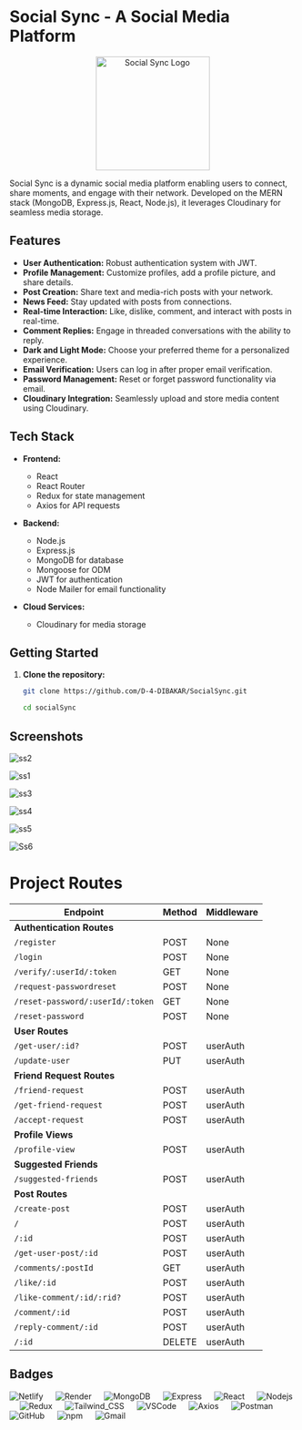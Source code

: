 # Social Sync - A Social Media Platform

<p align="center"> 
  <img src="https://github.com/D-4-DIBAKAR/SocialSync/assets/71878062/5f3725b9-e32e-4326-b3f1-346a157055a0.png" alt="Social Sync Logo" width="200">
</p>
 
Social Sync is a dynamic social media platform enabling users to connect, share moments, and engage with their network. Developed on the MERN stack (MongoDB, Express.js, React, Node.js), it leverages Cloudinary for seamless media storage.

## Features

- **User Authentication:** Robust authentication system with JWT.
- **Profile Management:** Customize profiles, add a profile picture, and share details.
- **Post Creation:** Share text and media-rich posts with your network.
- **News Feed:** Stay updated with posts from connections.
- **Real-time Interaction:** Like, dislike, comment, and interact with posts in real-time.
- **Comment Replies:** Engage in threaded conversations with the ability to reply.
- **Dark and Light Mode:** Choose your preferred theme for a personalized experience.
- **Email Verification:** Users can log in after proper email verification.
- **Password Management:** Reset or forget password functionality via email.
- **Cloudinary Integration:** Seamlessly upload and store media content using Cloudinary.

## Tech Stack

- **Frontend:**

  - React
  - React Router
  - Redux for state management
  - Axios for API requests

- **Backend:**

  - Node.js
  - Express.js
  - MongoDB for database
  - Mongoose for ODM
  - JWT for authentication
  - Node Mailer for email functionality

- **Cloud Services:**
  - Cloudinary for media storage

## Getting Started

1. **Clone the repository:**

   ```bash
   git clone https://github.com/D-4-DIBAKAR/SocialSync.git

   cd socialSync
   ```

## Screenshots

![ss2](https://github.com/D-4-DIBAKAR/SocialSync/assets/71878062/70b8bc35-7e44-430b-ab20-9c7038ac75b6)

![ss1](https://github.com/D-4-DIBAKAR/SocialSync/assets/71878062/d9f704f9-8993-4e0e-8042-6719f5e9840a)

![ss3](https://github.com/D-4-DIBAKAR/SocialSync/assets/71878062/e758ad76-ce13-40ee-b50d-a8bb321f4030)

![ss4](https://github.com/D-4-DIBAKAR/SocialSync/assets/71878062/00d82148-3efa-4e9e-a228-c0cbe068fe78)

![ss5](https://github.com/D-4-DIBAKAR/SocialSync/assets/71878062/0b167916-2390-4201-af45-06978ab4b277)

![Ss6](https://github.com/D-4-DIBAKAR/SocialSync/assets/71878062/a3e5c94c-933d-4a2e-8ced-11f9250cbdd2)

# Project Routes

| **Endpoint**                     | **Method** | **Middleware** |
| -------------------------------- | ---------- | -------------- |
| **Authentication Routes**        |            |                |
| `/register`                      | POST       | None           |
| `/login`                         | POST       | None           |
| `/verify/:userId/:token`         | GET        | None           |
| `/request-passwordreset`         | POST       | None           |
| `/reset-password/:userId/:token` | GET        | None           |
| `/reset-password`                | POST       | None           |
| **User Routes**                  |            |                |
| `/get-user/:id?`                 | POST       | userAuth       |
| `/update-user`                   | PUT        | userAuth       |
| **Friend Request Routes**        |            |                |
| `/friend-request`                | POST       | userAuth       |
| `/get-friend-request`            | POST       | userAuth       |
| `/accept-request`                | POST       | userAuth       |
| **Profile Views**                |            |                |
| `/profile-view`                  | POST       | userAuth       |
| **Suggested Friends**            |            |                |
| `/suggested-friends`             | POST       | userAuth       |
| **Post Routes**                  |            |                |
| `/create-post`                   | POST       | userAuth       |
| `/`                              | POST       | userAuth       |
| `/:id`                           | POST       | userAuth       |
| `/get-user-post/:id`             | POST       | userAuth       |
| `/comments/:postId`              | GET        | userAuth       |
| `/like/:id`                      | POST       | userAuth       |
| `/like-comment/:id/:rid?`        | POST       | userAuth       |
| `/comment/:id`                   | POST       | userAuth       |
| `/reply-comment/:id`             | POST       | userAuth       |
| `/:id`                           | DELETE     | userAuth       |


## Badges

<span>

![Netlify](https://img.shields.io/badge/Netlify-00C7B7?style=for-the-badge&logo=netlify&logoColor=white)
 
![Render](https://img.shields.io/badge/Render-46E3B7?style=for-the-badge&logo=render&logoColor=white)
 
![MongoDB](https://img.shields.io/badge/MongoDB-4EA94B?style=for-the-badge&logo=mongodb&logoColor=white)
 
![Express](https://img.shields.io/badge/Express%20js-000000?style=for-the-badge&logo=express&logoColor=white)
 
![React](https://img.shields.io/badge/React-20232A?style=for-the-badge&logo=react&logoColor=61DAFB)
 
![Nodejs](https://img.shields.io/badge/Node%20js-339933?style=for-the-badge&logo=nodedotjs&logoColor=white)
 
![Redux](https://img.shields.io/badge/Redux-593D88?style=for-the-badge&logo=redux&logoColor=white)
 
![Tailwind_CSS](https://img.shields.io/badge/Tailwind_CSS-38B2AC?style=for-the-badge&logo=tailwind-css&logoColor=white)
 
![VSCode](https://img.shields.io/badge/VSCode-0078D4?style=for-the-badge&logo=visual%20studio%20code&logoColor=white)
 
![Axios](https://img.shields.io/badge/Axios-671DDF?style=for-the-badge&logo=axios&logoColor=white)
 
![Postman](https://img.shields.io/badge/Postman-FF6C37?style=for-the-badge&logo=postman&logoColor=white)
 
![GitHub](https://img.shields.io/badge/GitHub-100000?style=for-the-badge&logo=github&logoColor=white)
 
![npm](https://img.shields.io/badge/npm-CB3837?style=for-the-badge&logo=npm&logoColor=white)
 
![Gmail](https://img.shields.io/badge/Gmail-D14836?style=for-the-badge&logo=gmail&logoColor=white)

</span>

